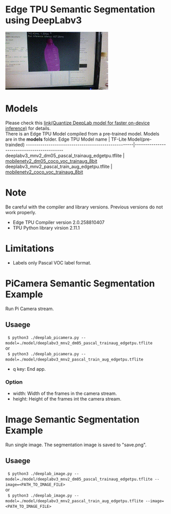 # Edge TPU Semantic Segmentation using DeepLabv3

![Image](g3doc/img/output.gif)

# Models
Please check this [link(Quantize DeepLab model for faster on-device inference)](https://github.com/tensorflow/models/blob/master/research/deeplab/g3doc/quantize.md) for details.<br>
There is an Edge TPU Model compiled from a pre-trained model. Models are in the **models** folder.
Edge TPU Model name                                 | TF-Lite Model(pre-trainded)
----------------------------------------------------|-------------------------------------------
deeplabv3_mnv2_dm05_pascal_trainaug_edgetpu.tflite  | [mobilenetv2_dm05_coco_voc_trainaug_8bit](http://download.tensorflow.org/models/deeplabv3_mnv2_dm05_pascal_train_aug_8bit_2019_04_26.tar.gz)
deeplabv3_mnv2_pascal_train_aug_edgetpu.tflite      | [mobilenetv2_coco_voc_trainaug_8bit](http://download.tensorflow.org/models/deeplabv3_mnv2_pascal_train_aug_8bit_2019_04_26.tar.gz)

# Note
Be careful with the compiler and library versions. Previous versions do not work properly.
- Edge TPU Compiler version 2.0.258810407
- TPU Python library virsion 2.11.1

# Limitations
- Labels only Pascal VOC label format.

# PiCamera Semantic Segmentation  Example
Run Pi Camera stream.

## Usaege
``` $ python3 ./deeplab_picamera.py --model=./model/deeplabv3_mnv2_dm05_pascal_trainaug_edgetpu.tflite```<br>
or<br>
``` $ python3 ./deeplab_picamera.py --model=./model/deeplabv3_mnv2_pascal_train_aug_edgetpu.tflite```<br>

- q key: End app.

 ### Option
- width:  Width of the frames in the camera stream.
- height: Height of the frames int the camera stream.

# Image Semantic Segmentation Example
Run single image. The segmentation image is saved to "save.png".

## Usaege
``` $ python3 ./deeplab_image.py --model=./model/deeplabv3_mnv2_dm05_pascal_trainaug_edgetpu.tflite --image=<PATH_TO_IMAGE_FILE>```<br>
or<br>
``` $ python3 ./deeplab_image.py --model=./model/deeplabv3_mnv2_pascal_train_aug_edgetpu.tflite --image=<PATH_TO_IMAGE_FILE>```<br>
